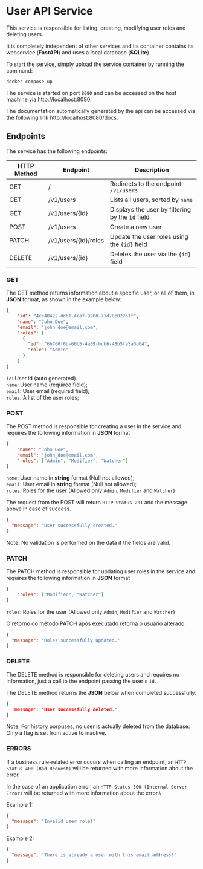# User API Service

This service is responsible for listing, creating, modifying user roles and deleting users.

It is completely independent of other services and its container contains its webservice (**FastAPI**) and uses a local database (**SQLite**).

To start the service, simply upload the service container by running the command:

`docker compose up`

The service is started on port `8080` and can be accessed on the host machine via http://localhost:8080.

The documentation automatically generated by the api can be accessed via the following link  http://localhost:8080/docs.


## Endpoints

The service has the following endpoints:

| HTTP Method | Endpoint             | Description                                      |
|-------------|----------------------|--------------------------------------------------|
| GET         | /                    | Redirects to the endpoint `/v1/users`            |
| GET         | /v1/users            | Lists all users, sorted by `name`                |
| GET         | /v1/users/{id}       | Displays the user by filtering by the `id` field |
| POST        | /v1/users            | Create a new user                                |
| PATCH       | /v1/users/{id}/roles | Update the user roles using the `{id}` field     |
| DELETE      | /v1/users/{id}       | Deletes the user via the `{id}` field            |


### GET
The GET method returns information about a specific user, or all of them, in **JSON** format, as shown in the example below:
```json
{
    "id": "4cc48422-dd61-4eaf-9268-71d78b02261f", 
    "name": "John Doe", 
    "email": "john_doe@email.com", 
    "roles": [
      {
        "id": "6b760f6b-60b5-4a09-bcb6-48b5fa5a5d04",
        "role": "Admin"
      }
    ]
}
```
`id`: User id (auto generated).
\
`name`: User name (required field);
\
`email`: User email (required field);
\
`roles`: A list of the user roles;


### POST
The POST method is responsible for creating a user in the service and requires the following information in **JSON** format
```json
{
    "name": "John Doe",
    "email": "john_doe@email.com",
    "roles": ["Admin", "Modifier", "Watcher"]
}
```
`nome`: User name in **string** format (Null not allowed);
\
`email`: User email in **string** format (Null not allowed);
\
`roles`: Roles for the user (Allowed only `Admin`, `Modifier` and `Watcher`)


The request from the POST will return `HTTP Status 201` and the message above in case of success.
```json
{
  "message": "User successfully created."
}
```

Note: No validation is performed on the data if the fields are valid.



### PATCH
The PATCH method is responsible for updating user roles in the service and requires the following information in **JSON** format
```json
{
    "roles": ["Modifier", "Watcher"]
}
```

`roles`: Roles for the user (Allowed only `Admin`, `Modifier` and `Watcher`)

O retorno do método PATCH após executado retorna o usuário alterado.
```json
{
  "message": "Roles successfully updated."
}
```


### DELETE
The DELETE method is responsible for deleting users and requires no information, just a call to the endpoint passing the user's `id`.

The DELETE method returns the **JSON** below when completed successfully.
```json
{
  'message': 'User successfully deleted.'
}
```

Note: For history porpuses, no user is actually deleted from the database. Only a flag is set from active to inactive. 

### ERRORS
If a business rule-related error occurs when calling an endpoint, an `HTTP Status 400 (Bad Request)` will be returned with more information about the error.

In the case of an application error, an `HTTP Status 500 (Internal Server Error)` will be returned with more information about the error.\

Example 1:
```json
{
  "message": "Invalid user role!"
}
```

Example 2:
```json
{
  "message": "There is already a user with this email address!"
}
```


